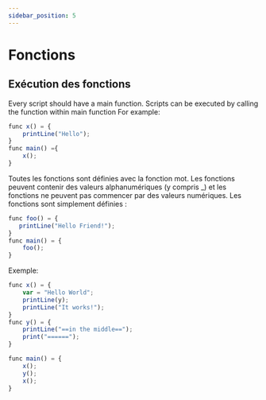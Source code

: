 ```yaml
---
sidebar_position: 5
---
```


# Fonctions

## Exécution des fonctions
Every script should have a main function. Scripts can be executed by calling the function within main function For example:
```jsx
func x() = { 
    printLine("Hello"); 
}
func main() ={
    x();
}
```

Toutes les fonctions sont définies avec la fonction mot. Les fonctions peuvent contenir des valeurs alphanumériques (y compris _) et les fonctions ne peuvent pas commencer par des valeurs numériques. Les fonctions sont simplement définies :

```jsx
func foo() = {
   printLine("Hello Friend!");
}
func main() = {
    foo();
}
```

Exemple:

```jsx
func x() = {
    var = "Hello World";
    printLine(y);
    printLine("It works!");
}
func y() = {
    printLine("==in the middle==");
    print("======");
}

func main() = {
    x();
    y();
    x();
}
```